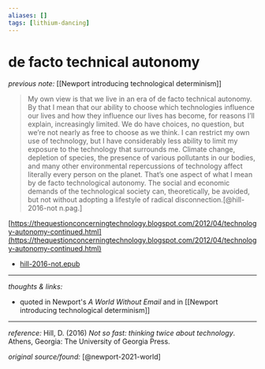 ```yaml
---
aliases: []
tags: [lithium-dancing]
---
```


# de facto technical autonomy

_previous note:_ [[Newport introducing technological determinism]]

>My own view is that we live in an era of de facto technical autonomy. By that I mean that our ability to choose which technologies influence our lives and how they influence our lives has become, for reasons I’ll explain, increasingly limited. We do have choices, no question, but we’re not nearly as free to choose as we think. I can restrict my own use of technology, but I have considerably less ability to limit my exposure to the technology that surrounds me. Climate change, depletion of species, the presence of various pollutants in our bodies, and many other environmental repercussions of technology affect literally every person on the planet. That’s one aspect of what I mean by de facto technological autonomy. The social and economic demands of the technological society can, theoretically, be avoided, but not without adopting a lifestyle of radical disconnection.[@hill-2016-not n.pag.]

[https://thequestionconcerningtechnology.blogspot.com/2012/04/technology-autonomy-continued.html](https://thequestionconcerningtechnology.blogspot.com/2012/04/technology-autonomy-continued.html)

- [hill-2016-not.epub](hook://file/xkLcJVwhe?p=RHJvcGJveC9iaWJsaW9ncmFwaHkgcGRmcw==&n=hill-2016-not.epub)



---

_thoughts & links:_

- quoted in Newport's _A World Without Email_ and in [[Newport introducing technological determinism]]	


---

_reference:_ Hill, D. (2016) _Not so fast: thinking twice about technology_. Athens, Georgia: The University of Georgia Press.

_original source/found:_ [@newport-2021-world]